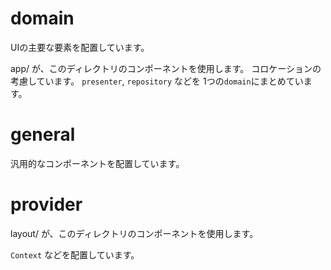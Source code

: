 # domain

UIの主要な要素を配置しています。

app/ が、このディレクトリのコンポーネントを使用します。
コロケーションの考慮しています。
`presenter`, `repository` などを 1つの`domain`にまとめています。

# general

汎用的なコンポーネントを配置しています。

# provider

layout/ が、このディレクトリのコンポーネントを使用します。

`Context` などを配置しています。

